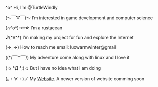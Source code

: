  
 ^o^ Hi, I’m @TurtleWindly
 
 (～￣▽￣)～ I’m interested in game development and computer science
 
  (∩^o^)⊃━☆ I’m a rustacean
  
 ♪(^∇^*)    I’m making my project for fun and explore the Internet

 (→_→)      How to reach me email: luxwarmwinter@gmail
 
 ((*/￣︶￣/) My adventure come along with linux and I love it
 
 (っ °Д °;)っ But i have no idea what i am doing
 
 (。・∀・)ノ  My [Website](https://turtlewindly.github.io/Relax-Page/). A newer version of website comming soon
<!---
TurtleWindly/TurtleWindly is a ✨ special ✨ repository because its `README.md` (this file) appears on your GitHub profile.
You can click the Preview link to take a look at your changes.
--->
